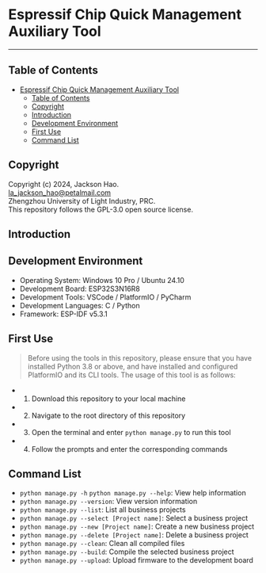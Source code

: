 # Espressif Chip Quick Management Auxiliary Tool

---

## Table of Contents
- [Espressif Chip Quick Management Auxiliary Tool](#espressif-chip-quick-management-auxiliary-tool)
  - [Table of Contents](#table-of-contents)
  - [Copyright](#copyright)
  - [Introduction](#introduction)
  - [Development Environment](#development-environment)
  - [First Use](#first-use)
  - [Command List](#command-list)

## Copyright
Copyright (c) 2024, Jackson Hao.<br>
la_jackson_hao@petalmail.com<br>
Zhengzhou University of Light Industry, PRC.<br>
This repository follows the GPL-3.0 open source license.

## Introduction


## Development Environment

- Operating System: Windows 10 Pro / Ubuntu 24.10
- Development Board: ESP32S3N16R8
- Development Tools: VSCode / PlatformIO / PyCharm
- Development Languages: C / Python
- Framework: ESP-IDF v5.3.1

## First Use
> Before using the tools in this repository, please ensure that you have installed Python 3.8 or above, and have installed and configured PlatformIO and its CLI tools.
The usage of this tool is as follows:
- 1. Download this repository to your local machine
- 2. Navigate to the root directory of this repository
- 3. Open the terminal and enter `python manage.py` to run this tool
- 4. Follow the prompts and enter the corresponding commands

## Command List
- `python manage.py -h` `python manage.py --help`: View help information
- `python manage.py --version`: View version information
- `python manage.py --list`: List all business projects
- `python manage.py --select [Project name]`: Select a business project
- `python manage.py --new [Project name]`: Create a new business project
- `python manage.py --delete [Project name]`: Delete a business project
- `python manage.py --clean`: Clean all compiled files
- `python manage.py --build`: Compile the selected business project
- `python manage.py --upload`: Upload firmware to the development board